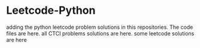 # Leetcode-Python
adding the python leetcode problem solutions in this repositories. 
The code files are here.
all CTCI problems solutions are here.
some leetcode solutions are here




































































































































































































































































